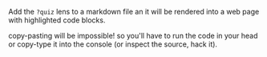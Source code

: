Add the `?quiz` lens to a markdown file an it will be rendered into a web page with highlighted code blocks.

copy-pasting will be impossible! so you'll have to run the code in your head or copy-type it into the console (or inspect the source, hack it).
